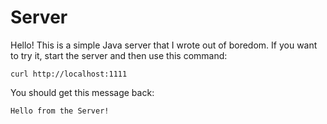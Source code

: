 # Server

Hello! This is a simple Java server that I wrote out of boredom. If you want to try it, start the server and then use this command: 
```
curl http://localhost:1111
```

You should get this message back:
```
Hello from the Server!
```
